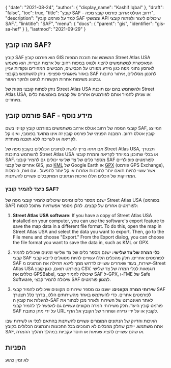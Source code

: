 {
  "date": "2021-08-24",
  "author": {
    "display_name": "Kashif Iqbal"
},
  "draft": "false",
  "toc": true,
  "title": "קובץ SAF - רחוב אטלס ארהב פורמט קובץ מפה",
  "description": "למד על פורמט קובץ SAF וממשקי API שיכולים ליצור ולפתוח קובצי SAF.",
  "linktitle": "SAF",
  "menu": {
    "docs": {
      "parent": "gis",
      "identifier": "gis-sa-hef"
}
},
  "lastmod": "2021-09-29"
}

## מהו קובץ SAF?

קובץ SAF הוא פורמט קובץ GIS המשמש את תוכנת המפות Street Atlas USA המאפשרת למשתמשים להציג ולנווט במפות רחוב של ארצות הברית. הוא משמש לאחסון נתוני מפה כגון מידע מפורט על הכבישים, הכבישים המהירים ונקודות עניין באזור גיאוגרפי ספציפי. ניתן להשתמש בקובצי SAF לתכנון מסלולים, איתור כתובות וביצוע משימות אחרות הקשורות לניווט ולחקר האזור.

ניתן לפתוח קובצי מפות של Street Atlas USA ולהשתמש בהם עם תוכנת Street Atlas USA, או שניתן להמיר אותם לפורמטים אחרים של קבצים באמצעות כלים מיוחדים.

## פורמט קובץ SAF - מידע נוסף

קובצי המפה של רחוב אטלס ארהב משתמשים בפורמט קובץ קנייני בשם SAF, המייצג קובץ אטלס רחוב. המבנה הפנימי של פורמט קובץ זה אינו מתועד בפומבי, ואינו קל לקריאה או לעריכה ללא תוכנה מיוחדת.

אם אתה צריך לגשת לנתונים הכלולים בקובץ מפה של Street Atlas USA, תצטרך להשתמש בתוכנת Street Atlas USA או בכלי שתוכנן במיוחד לקריאה והמרת קובצי SAF. מספר כלים של צד שלישי יכולים גם להמיר קובצי SAF לפורמטים פופולריים אחרים של קבצי GIS, כגון [KML](/gis/kml/) של Google Earth או [GPX](/gis/gpx/) (פורמט GPS Exchange), אשר עשוי להיות תואם יותר לתוכנות אחרות או קל יותר לתפעול . עם זאת, היכולות המדויקות של הכלים הללו ואיכות הנתונים המתקבלים עשויים להשתנות.

### כיצד להמיר קובץ SAF?

ישנם מספר כלים זמינים שיכולים להמיר קובצי מפה של Street Atlas USA (בפורמט SAF) לפורמטים אחרים של קבצים. להלן מספר אפשרויות שתוכל לנסות:

1. **Street Atlas USA software:** If you have a copy of Street Atlas USA installed on your computer, you can use the software's export feature to save the map data in a different file format. To do this, open the map in Street Atlas USA and select the data you want to export. Then, go to the File menu and choose "Export." From the Export dialog, you can choose the file format you want to save the data in, such as KML or GPX.

1. **כלי המרה של צד שלישי:** ישנם מספר כלים של צד שלישי זמינים שיכולים להמיר קבצי SAF לפורמטים אחרים. חלק מהכלים הללו עשויים להיות מסוגלים לייבא קבצי SAF ישירות, בעוד שאחרים עשויים לדרוש ממך לייצא תחילה את הנתונים מ-Street Atlas USA בפורמט תואם, כגון קובץ CSV. דוגמאות לכלי המרה של צד שלישי כוללים את GPSBabel, שיכולה להמיר קבצי SAF ל-GPX, ו-FME של Safe Software, שיכולה להמיר קבצי SAF למגוון פורמטים.

1. **שירותי המרה מקוונים:** ישנם גם מספר שירותים מקוונים שיכולים להמיר קבצי SAF לפורמטים אחרים. כדי להשתמש באחד מהשירותים הללו, בדרך כלל תצטרך להעלות את קובץ ה-SAF לאתר האינטרנט של השירות ולאחר מכן לבחור את פורמט קובץ היעד. חלק משירותי המרה מקוונים עשויים גם לאפשר לך להמיר קבצי SAF על ידי מתן כתובת URL לקובץ או על ידי גרירה ושחרור של הקובץ אל הדף.

האיכות והדיוק של הנתונים המומרים עשויים להשתנות בהתאם לכלי או לשירות שבו אתה משתמש. ייתכן שחלק מהכלים לא תומכים בכל התכונות והנתונים הכלולים בקובץ SAF, או שהם עשויים להציג שגיאות או חוסר עקביות במהלך תהליך ההמרה.

## הפניות

לא זמין כרגע

